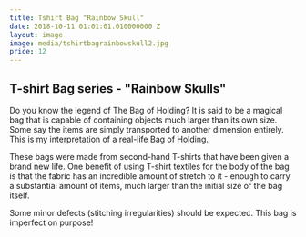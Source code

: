```yaml
---
title: Tshirt Bag "Rainbow Skull"
date: 2018-10-11 01:01:01.010000000 Z
layout: image
image: media/tshirtbagrainbowskull2.jpg
price: 12
---
```


## T-shirt Bag series - "Rainbow Skulls"

Do you know the legend of The Bag of Holding? It is said to be a magical bag that is capable of containing objects much larger than its own size. Some say the items are simply transported to another dimension entirely. This is my interpretation of a real-life Bag of Holding.

These bags were made from second-hand T-shirts that have been given a brand new life. One benefit of using T-shirt textiles for the body of the bag is that the fabric has an incredible amount of stretch to it - enough to carry a substantial amount of items, much larger than the initial size of the bag itself.

Some minor defects (stitching irregularities) should be expected. This bag is imperfect on purpose!
